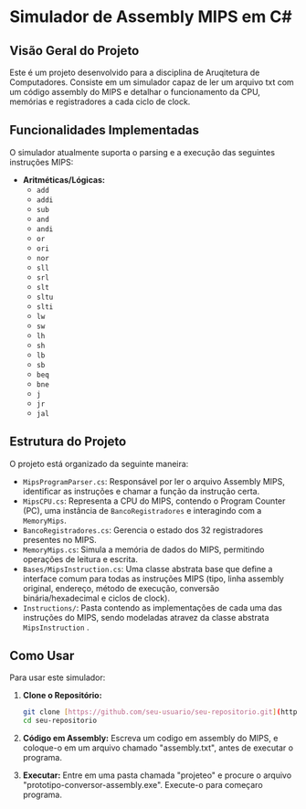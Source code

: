 # Simulador de Assembly MIPS em C#

## Visão Geral do Projeto

Este é um projeto desenvolvido para a disciplina de Aruqitetura de Computadores. Consiste em um simulador capaz de ler um arquivo txt com um código assembly do MIPS e detalhar o funcionamento da CPU, memórias e registradores a cada ciclo de clock.

## Funcionalidades Implementadas

O simulador atualmente suporta o parsing e a execução das seguintes instruções MIPS:

* **Aritméticas/Lógicas:**
    * `add` 
    * `addi` 
    * `sub` 
    * `and` 
    * `andi` 
    * `or` 
    * `ori` 
    * `nor` 
    * `sll` 
    * `srl` 
    * `slt` 
    * `sltu` 
    * `slti` 
    * `lw` 
    * `sw` 
    * `lh` 
    * `sh` 
    * `lb` 
    * `sb` 
    * `beq` 
    * `bne` 
    * `j` 
    * `jr` 
    * `jal` 

## Estrutura do Projeto

O projeto está organizado da seguinte maneira:

* `MipsProgramParser.cs`: Responsável por ler o arquivo Assembly MIPS, identificar as instruções e chamar a função da instrução certa.
* `MipsCPU.cs`: Representa a CPU do MIPS, contendo o Program Counter (PC), uma instância de `BancoRegistradores` e interagindo com a `MemoryMips`.
* `BancoRegistradores.cs`: Gerencia o estado dos 32 registradores presentes no MIPS.
* `MemoryMips.cs`: Simula a memória de dados do MIPS, permitindo operações de leitura e escrita.
* `Bases/MipsInstruction.cs`: Uma classe abstrata base que define a interface comum para todas as instruções MIPS (tipo, linha assembly original, endereço, método de execução, conversão binária/hexadecimal e ciclos de clock).
* `Instructions/`: Pasta contendo as implementações de cada uma das instruções do MIPS, sendo modeladas atravez da classe abstrata `MipsInstruction` .

## Como Usar

Para usar este simulador:

1.  **Clone o Repositório:**
    ```bash
    git clone [https://github.com/seu-usuario/seu-repositorio.git](https://github.com/seu-usuario/seu-repositorio.git)
    cd seu-repositorio
    ```
3.  **Código em Assembly:**
    Escreva um codigo em assembly do MIPS, e coloque-o em um arquivo chamado "assembly.txt", antes de executar o programa.

4.  **Executar:**
    Entre em uma pasta chamada "projeteo" e procure o arquivo "prototipo-conversor-assembly.exe". Execute-o para começaro programa.
